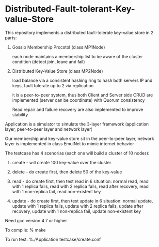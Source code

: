 # Distributed-Fault-tolerant-Key-value-Store

This repository implements a distributed fault-tolerate key-value store in 2 parts:

1. Gossip Membership Procotol (class MP1Node)

	each node maintains a membership list to be aware of the cluster condition (detect join, leave and fail)

2. Distributed Key-Value Store (class MP2Node)
	
	load balance via a consistent hashing ring to hash both servers IP and keys, fault tolerate up to 2 via replication
	
	it is a peer-to-peer system, thus both Client and Server side CRUD are implemented (server can be coordinate) with Quorum consistency
	
	Read repair and failure recovery are also implemented to improve stability


Application is a simulator to simulate the 3-layer framework (application layer, peer-to-peer layer and network layer)

Our membership and key-value store sit in the peer-to-peer layer, network layer is implemented in class EmulNet to mimic internet behavior


The testcase has 4 scenorias (each one will build a cluster of 10 nodes):

1. create - will create 100 key-value over the cluster

2. delete - do create first, then delete 50 of the key-value

3. read - do create first, then test read in 6 situation: normal read, read with 1 replica fails, read with 2 replica fails, read after recovery, read with 1 non-replica fail, read non-existent key

4. update - do create first, then test update in 6 situation: normal update, update with 1 replica fails, update with 2 replica fails, update after recovery, update with 1 non-replica fail, update non-existent key  


Need gcc version 4.7 or higher

To compile:
% make 

To run test:
%./Application testcase/create.conf

